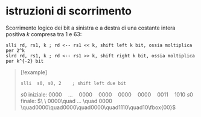 # istruzioni di scorrimento
Scorrimento logico dei bit a sinistra e a destra di una costante intera positiva $k$ compresa tra 1 e 63:
```armasm
slli rd, rs1, k ; rd <-- rs1 << k, shift left k bit, ossia moltiplica per 2^k 
slrd rd, rs1, k ; rd <-- rs1 >> k, shift right k bit, ossia moltiplica per k^{-2} bit
```

>[!example]
>```armasm
>slli  s0, s0, 2    ; shift left due bit
>```
>
>$s0$ iniziale: $0000\quad ...\quad 0000\quad0000\quad0000\quad0000\quad0011\quad1010$
>$s0$ finale:   $\ \ 0000\quad ... \quad 0000 \quad0000\quad0000\quad0000\quad1110\quad10\fbox{00}$

